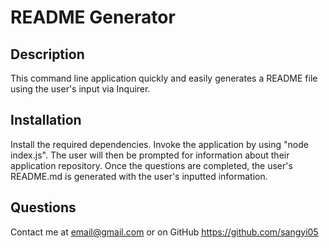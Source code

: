   # README Generator 

  ## Description
  This command line application quickly and easily generates a README file using the user's input via Inquirer. 

  ## Installation
  Install the required dependencies. Invoke the application by using "node index.js". The user will then be prompted for information about their application repository. Once the questions are completed, the user's README.md is generated with the user's inputted information.

  ## Questions
  Contact me at email@gmail.com or on GitHub https://github.com/sangyi05


